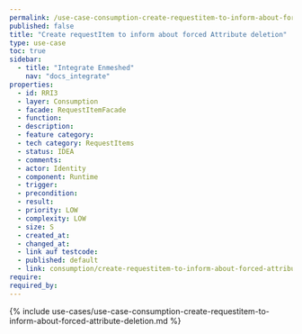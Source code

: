```yaml
---
permalink: /use-case-consumption-create-requestitem-to-inform-about-forced-attribute-deletion
published: false
title: "Create requestItem to inform about forced Attribute deletion"
type: use-case
toc: true
sidebar:
  - title: "Integrate Enmeshed"
    nav: "docs_integrate"
properties:
  - id: RRI3
  - layer: Consumption
  - facade: RequestItemFacade
  - function:
  - description:
  - feature category:
  - tech category: RequestItems
  - status: IDEA
  - comments:
  - actor: Identity
  - component: Runtime
  - trigger:
  - precondition:
  - result:
  - priority: LOW
  - complexity: LOW
  - size: S
  - created_at:
  - changed_at:
  - link auf testcode:
  - published: default
  - link: consumption/create-requestitem-to-inform-about-forced-attribute-deletion
require:
required_by:
---
```


{% include use-cases/use-case-consumption-create-requestitem-to-inform-about-forced-attribute-deletion.md %}
